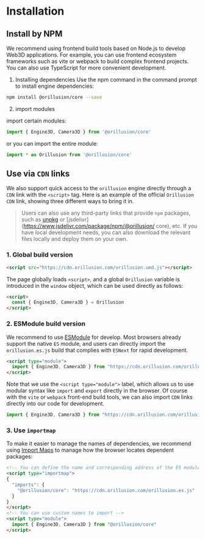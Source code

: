 # Installation

## Install by NPM
We recommend using frontend build tools based on Node.js to develop Web3D applications. For example, you can use frontend ecosystem frameworks such as vite or webpack to build complex frontend projects. You can also use TypeScript for more convenient development.

1. Installing dependencies
Use the npm command in the command prompt to install engine dependencies:
```bash
npm install @orillusion/core --save
```
2. import modules

import certain modules:
```ts
import { Engine3D, Camera3D } from '@orillusion/core'
```
or you can import the entire module:
```ts
import * as Orillusion from '@orillusion/core'
```

## Use via `CDN` links
We also support quick access to the `orillusion` engine directly through a `CDN` link with the `<script>` tag. Here is an example of the official `Orillusion` `CDN` link, showing three different ways to bring it in.
> Users can also use any third-party links that provide `npm` packages, such as [unpkg](https://unpkg.com/@orillusion/core) or [jsdelivr](https://www.jsdelivr.com/package/npm/@orillusion/ core), etc. If you have local development needs, you can also download the relevant files locally and deploy them on your own.

### 1. Global build version
```html
<script src="https://cdn.orillusion.com/orillusion.umd.js"></script>
```
The page globally loads `<script>`, and a global `Orillusion` variable is introduced in the `window` object, which can be used directly as follows:
```html
<script>
  const { Engine3D, Camera3D } = Orillusion
</script>
```

### 2. ESModule build version
We recommend to use [ESModule](https://developer.mozilla.org/zh-CN/docs/Web/JavaScript/Guide/Modules) for develop. Most browsers already support the native `ES` module, and users can directly import the `orillusion.es.js` build that complies with `ESNext` for rapid development.

```html
<script type="module">
  import { Engine3D, Camera3D } from "https://cdn.orillusion.com/orillusion.es.js"
</script>
```

Note that we use the `<script type="module">` label, which allows us to use modular syntax like `import` and `export` directly in the browser. Of course with the `vite` or `webpack` front-end build tools, we can also import `CDN` links directly into our code for development.
```ts
import { Engine3D, Camera3D } from "https://cdn.orillusion.com/orillusion.es.js"
```


### 3. Use `importmap`
To make it easier to manage the names of dependencies, we recommend using [Import Maps](https://caniuse.com/import-maps) to manage how the browser locates dependent packages:
```html
<!-- You can define the name and corresponding address of the ES module -->
<script type="importmap">
{
  "imports": {
    "@orillusion/core": "https://cdn.orillusion.com/orillusion.es.js"
  }
}
</script>
<!-- You can use custom names to import -->
<script type="module">
  import { Engine3D, Camera3D } from "@orillusion/core"
</script>
```